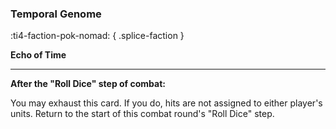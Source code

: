 ### **Temporal Genome**
:ti4-faction-pok-nomad:
{ .splice-faction }

**Echo of Time**

---

**After the "Roll Dice" step of combat:**

You may exhaust this card.
If you do, hits are not assigned to either player's units.
Return to the start of this combat round's "Roll Dice" step.
